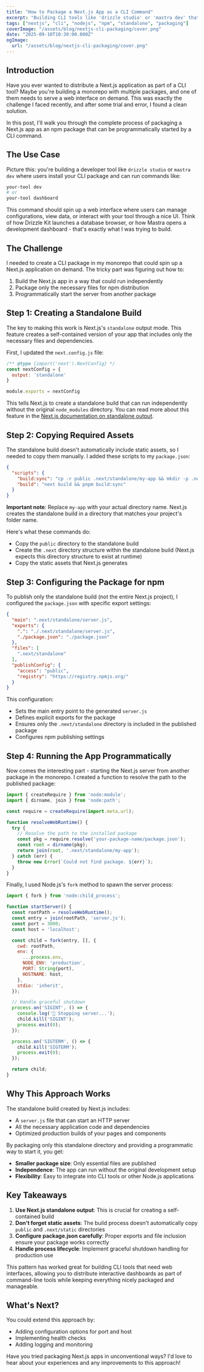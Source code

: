 ```yaml
---
title: "How to Package a Next.js App as a CLI Command"
excerpt: "Building CLI tools like 'drizzle studio' or 'mastra dev' that launch web interfaces? Learn how to package a Next.js app as an npm package that can be programmatically started by your CLI tool. I'll walk you through standalone builds, npm configuration, and programmatic server spawning."
tags: ["nextjs", "cli", "nodejs", "npm", "standalone", "packaging"]
coverImage: "/assets/blog/nextjs-cli-packaging/cover.png"
date: "2025-09-10T10:30:00.000Z"
ogImage:
  url: "/assets/blog/nextjs-cli-packaging/cover.png"
---
```


## Introduction

Have you ever wanted to distribute a Next.js application as part of a CLI tool? Maybe you're building a monorepo with multiple packages, and one of them needs to serve a web interface on demand. This was exactly the challenge I faced recently, and after some trial and error, I found a clean solution.

In this post, I'll walk you through the complete process of packaging a Next.js app as an npm package that can be programmatically started by a CLI command.

## The Use Case

Picture this: you're building a developer tool like `drizzle studio` or `mastra dev` where users install your CLI package and can run commands like:

```bash
your-tool dev
# or
your-tool dashboard
```

This command should spin up a web interface where users can manage configurations, view data, or interact with your tool through a nice UI. Think of how Drizzle Kit launches a database browser, or how Mastra opens a development dashboard - that's exactly what I was trying to build.

## The Challenge

I needed to create a CLI package in my monorepo that could spin up a Next.js application on demand. The tricky part was figuring out how to:

1. Build the Next.js app in a way that could run independently
2. Package only the necessary files for npm distribution  
3. Programmatically start the server from another package

## Step 1: Creating a Standalone Build

The key to making this work is Next.js's `standalone` output mode. This feature creates a self-contained version of your app that includes only the necessary files and dependencies.

First, I updated the `next.config.js` file:

```javascript
/** @type {import('next').NextConfig} */
const nextConfig = {
  output: 'standalone'
}

module.exports = nextConfig
```

This tells Next.js to create a standalone build that can run independently without the original `node_modules` directory. You can read more about this feature in the [Next.js documentation on standalone output](https://nextjs.org/docs/pages/api-reference/config/next-config-js/output#automatically-copying-traced-files).

## Step 2: Copying Required Assets

The standalone build doesn't automatically include static assets, so I needed to copy them manually. I added these scripts to my `package.json`:

```json
{
  "scripts": {
    "build:sync": "cp -r public .next/standalone/my-app && mkdir -p .next/standalone/my-app/.next/ && cp -r .next/static .next/standalone/my-app/.next/static",
    "build": "next build && pnpm build:sync"
  }
}
```

**Important note**: Replace `my-app` with your actual directory name. Next.js creates the standalone build in a directory that matches your project's folder name.

Here's what these commands do:
- Copy the `public` directory to the standalone build
- Create the `.next` directory structure within the standalone build (Next.js expects this directory structure to exist at runtime)
- Copy the static assets that Next.js generates

## Step 3: Configuring the Package for npm

To publish only the standalone build (not the entire Next.js project), I configured the `package.json` with specific export settings:

```json
{
  "main": ".next/standalone/server.js",
  "exports": {
    ".": "./.next/standalone/server.js",
    "./package.json": "./package.json"
  },
  "files": [
    ".next/standalone"
  ],
  "publishConfig": {
    "access": "public",
    "registry": "https://registry.npmjs.org/"
  }
}
```

This configuration:
- Sets the main entry point to the generated `server.js`
- Defines explicit exports for the package
- Ensures only the `.next/standalone` directory is included in the published package
- Configures npm publishing settings

## Step 4: Running the App Programmatically

Now comes the interesting part - starting the Next.js server from another package in the monorepo. I created a function to resolve the path to the published package:

```javascript
import { createRequire } from 'node:module';
import { dirname, join } from 'node:path';

const require = createRequire(import.meta.url);

function resolveWebRuntime() {
  try {
    // Resolve the path to the installed package
    const pkg = require.resolve('your-package-name/package.json');
    const root = dirname(pkg);
    return join(root, '.next/standalone/my-app');
  } catch (err) {
    throw new Error(`Could not find package. ${err}`);
  }
}
```

Finally, I used Node.js's `fork` method to spawn the server process:

```javascript
import { fork } from 'node:child_process';

function startServer() {
  const rootPath = resolveWebRuntime();
  const entry = join(rootPath, 'server.js');
  const port = 3000;
  const host = 'localhost';

  const child = fork(entry, [], {
    cwd: rootPath,
    env: {
      ...process.env,
      NODE_ENV: 'production',
      PORT: String(port),
      HOSTNAME: host,
    },
    stdio: 'inherit',
  });

  // Handle graceful shutdown
  process.on('SIGINT', () => {
    console.log('🛑 Stopping server...');
    child.kill('SIGINT');
    process.exit(0);
  });

  process.on('SIGTERM', () => {
    child.kill('SIGTERM');
    process.exit(0);
  });

  return child;
}
```

## Why This Approach Works

The standalone build created by Next.js includes:
- A `server.js` file that can start an HTTP server
- All the necessary application code and dependencies
- Optimized production builds of your pages and components

By packaging only this standalone directory and providing a programmatic way to start it, you get:
- **Smaller package size**: Only essential files are published
- **Independence**: The app can run without the original development setup
- **Flexibility**: Easy to integrate into CLI tools or other Node.js applications

## Key Takeaways

1. **Use Next.js standalone output**: This is crucial for creating a self-contained build
2. **Don't forget static assets**: The build process doesn't automatically copy `public` and `.next/static` directories
3. **Configure package.json carefully**: Proper exports and file inclusion ensure your package works correctly
4. **Handle process lifecycle**: Implement graceful shutdown handling for production use

This pattern has worked great for building CLI tools that need web interfaces, allowing you to distribute interactive dashboards as part of command-line tools while keeping everything nicely packaged and manageable.

## What's Next?

You could extend this approach by:
- Adding configuration options for port and host
- Implementing health checks
- Adding logging and monitoring

Have you tried packaging Next.js apps in unconventional ways? I'd love to hear about your experiences and any improvements to this approach!
